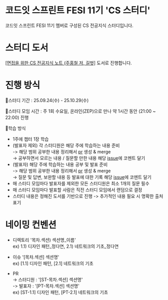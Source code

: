 # 코드잇 스프린트 FESI 11기 'CS 스터디'
코드잇 스프린트 FESI 11기 멤버로 구성된 CS 전공지식 스터디입니다.

# 스터디 도서
<a href="https://www.yes24.com/Product/Goods/108887922">[면접을 위한 CS 전공지식 노트 (주홍철 저, 길벗]</a> 도서로 진행합니다.

# 진행 방식
📍스터디 기간
 : 25.09.24(수) - 25.10.29(수)
 
📍스터디 모임 시간
 : 주 1회 수요일, 온라인(ZEP)으로 만나 약 1시간 동안 (21:00 ~ 22:00) 진행

📍학습 방식
- 1주에 챕터 1장 학습
- (발표자 제외) 각 스터디원은 해당 주에 학습하는 내용 준비
  <br>
  -> 해당 범위 공부한 내용 정리해서 <a href="https://github.com/mumalaf/CS-Study/pulls">pr</a> 생성 & merge
  <br>
  -> 공부하면서 모르는 내용 / 질문할 만한 내용 해당 <a href="https://github.com/mumalaf/CS-Study/issues">issue</a>에 코멘트 달기
  <br>
- (발표자) 해당 주에 학습하는 내용 공부 및 발표 준비
  <br>
  -> 해당 범위 공부한 내용 정리해서 <a href="https://github.com/mumalaf/CS-Study/pulls">pr</a> 생성 & merge
  <br>
  -> 질문 및 답변, 보완할 내용 등 발표에 대한 기록 해당 <a href="https://github.com/mumalaf/CS-Study/issues">issue</a>에 코멘트 달기
  <br>
- 매 스터디 모임마다 발표자를 제외한 모든 스터디원은 최소 1개의 질문 필수
- 매 스터디 모임마다 발표할 사람은 직전 스터디 모임에서 랜덤으로 결정
- 스터디 내용은 정해진 도서를 기반으로 진행
  -> 추가적인 내용 필요 시 명확한 출처 표기

# 네이밍 컨벤션
- 디렉토리 '목차.섹션) 섹션명_이름'
  <br>
  ex) 1.1) 디자인 패턴_정다연, 2.1) 네트워크의 기초_정다연
  
- 이슈 '[목차.섹션] 섹션명'
  <br>
  ex) [1.1] 디자인 패턴, [2.1] 네트워크의 기초

- PR
  <br>
  -> 스터디원 : '[ST-목차.섹션] 섹션명'
  <br>
  -> 발표자 : '[PT-목차.섹션] 섹션명'
  <br>
  ex) [ST-1.1] 디자인 패턴, [PT-2.1] 네트워크의 기초
